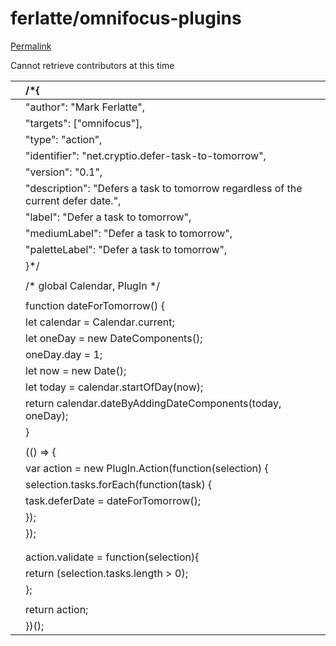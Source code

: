 # ferlatte/omnifocus-plugins

[Permalink](https://github.com/ferlatte/omnifocus-plugins/blob/29e900a6ba8d5bf528931d3756710e423917ee19/defer-task-to-tomorrow.omnijs)

Cannot retrieve contributors at this time

|  | /\*{ |
| :--- | :--- |
|  |  "author": "Mark Ferlatte", |
|  |  "targets": \["omnifocus"\], |
|  |  "type": "action", |
|  |  "identifier": "net.cryptio.defer-task-to-tomorrow", |
|  |  "version": "0.1", |
|  |  "description": "Defers a task to tomorrow regardless of the current defer date.", |
|  |  "label": "Defer a task to tomorrow", |
|  |  "mediumLabel": "Defer a task to tomorrow", |
|  |  "paletteLabel": "Defer a task to tomorrow", |
|  |  }\*/ |
|  |  |
|  | /\* global Calendar, PlugIn \*/ |
|  |  |
|  | function dateForTomorrow\(\) { |
|  |  let calendar = Calendar.current; |
|  |  let oneDay = new DateComponents\(\); |
|  |  oneDay.day = 1; |
|  |  let now = new Date\(\); |
|  |  let today = calendar.startOfDay\(now\); |
|  |  return calendar.dateByAddingDateComponents\(today, oneDay\); |
|  | } |
|  |  |
|  | \(\(\) =&gt; { |
|  |  var action = new PlugIn.Action\(function\(selection\) { |
|  |  selection.tasks.forEach\(function\(task\) { |
|  |  task.deferDate = dateForTomorrow\(\); |
|  |  }\); |
|  |  }\); |
|  |  |
|  |  |
|  |  action.validate = function\(selection\){ |
|  |  return \(selection.tasks.length &gt; 0\); |
|  |  }; |
|  |  |
|  |  return action; |
|  | }\)\(\); |

